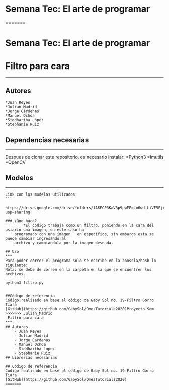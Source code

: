 
# Semana Tec: El arte de programar
=======
 # Semana Tec: El arte de programar
 # Filtro para cara
***
## Autores    
	*Juan Reyes
	*Julián Madrid
	*Jorge Cárdenas
	*Manuel Ochoa
	*Siddhartha López
	*Stephanie Ruiz

## Dependencias necesarias
***
Despues de clonar este repositorio, es necesario instalar:
    *Python3
    *Imutils
    *OpenCV
## Modelos
***
    Link con los modelos utilizados:
    ```
        https://drive.google.com/drive/folders/1A5ECP3KaVRp9pwEEqLo6wU_LiVF5Fjr5?usp=sharing
```
### ¿Que hace?
        *El código trabaja como un filtro, poniendo en la cara del usiario una imagen, en este caso ha
	programado con una imagen 	en especifico, sin embargo esta se puede cambiar ingresando al 
	archivo y cambiandola por la imagen deseada.

## Uso
***
Para poder correr el programa solo se escribe en la consola/bash lo siguiente:
Nota: se debe de corren en la carpeta en la que se encuentren los archivos.
```
    python3 filtro.py
```

##Código de referencia
Código realizado en base al código de Gaby Sol no. 19-Filtro Gorro Tiara
[GitHub](https://github.com/GabySol/OmesTutorials2020)Proyecto_Sem
>>>>>>> Julian_Madrid
 Filtro para cara
***
## Autores   
	- Juan Reyes
	- Julian Madrid
	- Jorge Cardenas
	- Manuel Ochoa
	- Siddhartha Lopez
	- Stephanie Ruiz
## Librerias necesarias

## Codigo de referencia
Codigo realizado en base al codigo de Gaby Sol no. 19-Filtro Gorro Tiara
[GitHub](https://github.com/GabySol/OmesTutorials2020)
=======

